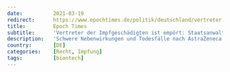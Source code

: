 ```yaml
---
date:          2021-03-19
redirect:      https://www.epochtimes.de/politik/deutschland/vertreter-der-impfgeschaedigten-ist-empoert-staatsanwalt-weist-53-seitige-strafanzeige-zurueck-a3472049.html
title:         Epoch Times
subtitle:      'Vertreter der Impfgeschädigten ist empört: Staatsanwalt weist 53-seitige Strafanzeige zurück'
description:   'Schwere Nebenwirkungen und Todesfälle nach AstraZeneca-Impfungen haben in Deutschland einen Impfstopp mit diesem Vakzin ausgelöst. Aber auch nach Impfungen mit dem BioNTech/Pfizer-Präparat traten Todesfälle in Pflegeheimen auf. Um einen Zusammenhang zwischen Impfung und Tod zu überprüfen, hat Patientenvertreter Tobias Schmid eine Strafanzeige bei allen Staatsanwaltschaften in Deutschland eingereicht. Mit dem Ergebnis will er sich nicht zufriedengeben.'
country:       [DE]
categories:    [Recht, Impfung]
tags:          [biontech]
---
```

